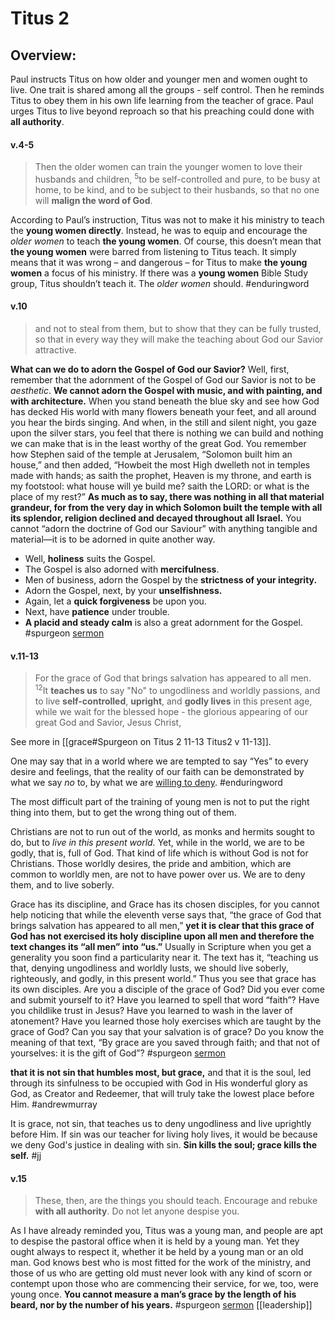 # Titus 2

## Overview:
Paul instructs Titus on how older and younger men and women ought to live. One trait is shared among all the groups - self control. Then he reminds Titus to obey them in his own life learning from the teacher of grace. Paul urges Titus to live beyond reproach so that his preaching could done with **all authority**.


#### v.4-5
>Then the older women can train the younger women to love their husbands and children, <sup>5</sup>to be self-controlled and pure, to be busy at home, to be kind, and to be subject to their husbands, so that no one will **malign the word of God**.

According to Paul’s instruction, Titus was not to make it his ministry to teach the **young women directly**. Instead, he was to equip and encourage the _older women_ to teach **the young women**.
Of course, this doesn’t mean that **the young women** were barred from listening to Titus teach. It simply means that it was wrong – and dangerous – for Titus to make **the young women** a focus of his ministry. If there was a **young women** Bible Study group, Titus shouldn’t teach it. The _older women_ should.
#enduringword

#### v.10
>and not to steal from them, but to show that they can be fully trusted, so that in every way they will make the teaching about God our Savior attractive.

**What can we do to adorn the Gospel of God our Savior?**
Well, first, remember that the adornment of the Gospel of God our Savior is not to be *aesthetic*. **We cannot adorn the Gospel with music, and with painting, and with architecture.** When you stand beneath the blue sky and see how God has decked His world with many flowers beneath your feet, and all around you hear the birds singing. And when, in the still and silent night, you gaze upon the silver stars, you feel that there is nothing we can build and nothing we can make that is in the least worthy of the great God. You remember how Stephen said of the temple at Jerusalem, “Solomon built him an house,” and then added, “Howbeit the most High dwelleth not in temples made with hands; as saith the prophet, Heaven is my throne, and earth is my footstool: what house will ye build me? saith the LORD: or what is the place of my rest?” **As much as to say, there was nothing in all that material grandeur, for from the very day in which Solomon built the temple with all its splendor, religion declined and decayed throughout all Israel.** You cannot “adorn the doctrine of God our Saviour” with anything tangible and material—it is to be adorned in quite another way.
- Well, **holiness** suits the Gospel.
- The Gospel is also adorned with **mercifulness**.
- Men of business, adorn the Gospel by the **strictness of your integrity.**
- Adorn the Gospel, next, by your **unselfishness.**
- Again, let a **quick forgiveness** be upon you.
- Next, have **patience** under trouble.
- **A placid and steady calm** is also a great adornment for the Gospel. 
#spurgeon [sermon](https://www.spurgeongems.org/sermon/chs2416.pdf)

#### v.11-13
>For the grace of God that brings salvation has appeared to all men.  <sup>12</sup>It **teaches us** to say "No" to ungodliness and worldly passions, and to live **self-controlled**, **upright**, and **godly lives** in this present age, while we wait for the blessed hope - the glorious appearing of our great God and Savior, Jesus Christ,

See more in [[grace#Spurgeon on Titus 2 11-13 Titus2 v 11-13]].

One may say that in a world where we are tempted to say “Yes” to every desire and feelings, that the reality of our faith can be demonstrated by what we say _no_ to, by what we are [willing to deny](Philippians3.md#v.8-9).
#enduringword 

The most difficult part of the training of young men is not to put the right thing into them, but to get the wrong thing out of them.

Christians are not to run out of the world, as monks and hermits sought to do, but to *live in this present world.* Yet, while in the world, we are to be godly, that is, full of God. That kind of life which is without God is not for Christians. Those worldly desires, the pride and ambition, which are common to worldly men, are not to have power over us. We are to deny them, and to live soberly.

Grace has its discipline, and Grace has its chosen disciples, for you cannot help noticing that while the eleventh verse says that, “the grace of God that brings salvation has appeared to all men,” **yet it is clear that this grace of God has not exercised its holy discipline upon all men and therefore the text changes its “all men” into “us.”** Usually in Scripture when you get a generality you soon find a particularity near it. The text has it, “teaching us that, denying ungodliness and worldly lusts, we should live soberly, righteously, and godly, in this present world.” Thus you see that grace has its own disciples. Are you a disciple of the grace of God? Did you ever come and submit yourself to it? Have you learned to spell that word “faith”? Have you childlike trust in Jesus? Have you learned to wash in the laver of atonement? Have you learned those holy exercises which are taught by the grace of God? Can you say that your salvation is of grace? Do you know the meaning of that text, “By grace are you saved through faith; and that not of yourselves: it is the gift of God”?
#spurgeon [sermon](https://www.spurgeongems.org/sermon/chs2416.pdf) 

**that it is not sin that humbles most, but grace,** and that it is the soul, led through its sinfulness to be occupied with God in His wonderful glory as God, as Creator and Redeemer, that will truly take the lowest place before Him.
#andrewmurray 

It is grace, not sin, that teaches us to deny ungodliness and live uprightly before Him. If sin was our teacher for living holy lives, it would be because we deny God's justice in dealing with sin. **Sin kills the soul; grace kills the self.**
#jj 

#### v.15
>These, then, are the things you should teach. Encourage and rebuke **with all authority**. Do not let anyone despise you.

As I have already reminded you, Titus was a young man, and people are apt to despise the pastoral office when it is held by a young man. Yet they ought always to respect it, whether it be held by a young man or an old man. God knows best who is most fitted for the work of the ministry, and those of us who are getting old must never look with any kind of scorn or contempt upon those who are commencing their service, for we, too, were young once. **You cannot measure a man’s grace by the length of his beard, nor by the number of his years.**
#spurgeon [sermon](https://www.spurgeongems.org/sermon/chs2416.pdf) [[leadership]]
